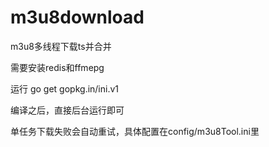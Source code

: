 # m3u8download
m3u8多线程下载ts并合并

需要安装redis和ffmepg

运行 go get gopkg.in/ini.v1

编译之后，直接后台运行即可

单任务下载失败会自动重试，具体配置在config/m3u8Tool.ini里
